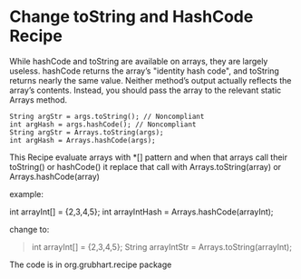 # Change toString and HashCode Recipe

While hashCode and toString are available on arrays, they are largely useless. hashCode returns the array’s "identity hash code", and toString returns nearly the same value. Neither method’s output actually reflects the array’s contents. Instead, you should pass the array to the relevant static Arrays method.


    String argStr = args.toString(); // Noncompliant
    int argHash = args.hashCode(); // Noncompliant
    String argStr = Arrays.toString(args);
    int argHash = Arrays.hashCode(args);

This Recipe evaluate arrays with *[] pattern and when that arrays call their toString() or hashCode() it replace that call with Arrays.toString(array) or Arrays.hashCode(array)

example:

int arrayInt[] = {2,3,4,5};
int arrayIntHash = Arrays.hashCode(arrayInt);

change to:
> int arrayInt[] = {2,3,4,5};
> String arrayIntStr = Arrays.toString(arrayInt);

The code is in org.grubhart.recipe package